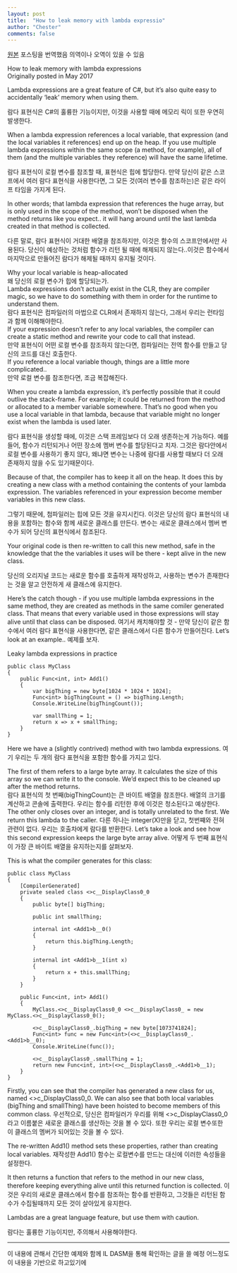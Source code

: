 ```yaml
---
layout: post
title:  "How to leak memory with lambda expressio"
author: "Chester"
comments: false
---
```


[원본](http://www.davejsaunders.com/2017/05/06/memory-leak-lambdas.html)
포스팅을 번역했음
의역이나 오역이 있을 수 있음

How to leak memory with lambda expressions  
Originally posted in May 2017  

Lambda expressions are a great feature of C#, but it’s also quite easy to accidentally ‘leak’ memory when using them.  

람다 표현식은 C#의 훌륭한 기능이지만, 이것을 사용할 때에 메모리 릭이 또한 우연히 발생한다.

When a lambda expression references a local variable, that expression (and the local variables it references) end up on the heap. If you use multiple lambda expressions within the same scope (a method, for example), all of them (and the multiple variables they reference) will have the same lifetime.  

람다 표현식이 로컬 변수를 참조할 때, 표현식은 힙에 할당한다. 만약 당신이 같은 스코프에서 여러 람다 표현식을 사용한다면, 그 모든 것(여러 변수를 참조하는)은 같은 라이프 타임을 가지게 된다.  

In other words; that lambda expression that references the huge array, but is only used in the scope of the method, won’t be disposed when the method returns like you expect.. it will hang around until the last lambda created in that method is collected.  

다른 말로, 람다 표현식이 거대한 배열을 참조하지만, 이것은 함수의 스코프안에서만 사용된다. 당신이 예상하는 것처럼 함수가 리턴 될 때에 해제되지 않는다..이것은 함수에서 마지막으로 만들어진 람다가 해제될 때까지 유지될 것이다.  

Why your local variable is heap-allocated  
왜 당신의 로컬 변수가 힙에 할당되는가.  
Lambda expressions don’t actually exist in the CLR, they are compiler magic, so we have to do something with them in order for the runtime to understand them.  
람다 표현식은 컴파일러의 마법으로 CLR에서 존재하지 않는다, 그래서 우리는 런타임과 함께 이해해야한다.  
If your expression doesn’t refer to any local variables, the compiler can create a static method and rewrite your code to call that instead.  
만약 표현식이 어떤 로컬 변수를 참조하지 않는다면, 컴파일러는 전역 함수를 만들고 당신의 코드를 대신 호출한다.  
If you reference a local variable though, things are a little more complicated..  
만약 로컬 변수를 참조한다면, 조금 복잡해진다.

When you create a lambda expression, it’s perfectly possible that it could outlive the stack-frame. For example; it could be returned from the method or allocated to a member variable somewhere. That’s no good when you use a local variable in that lambda, because that variable might no longer exist when the lambda is used later.

람다 표현식을 생성할 때에, 이것은 스택 프레임보다 더 오래 생존하는게 가능하다. 예를들어, 함수가 리턴되거나 어떤 장소에 멤버 변수를 할당된다고 치자. 그것은 람다안에서 로컬 변수를 사용하기 좋지 않다, 왜냐면 변수는 나중에 람다를 사용할 때보다 더 오래 존재하지 않을 수도 있기때문이다.


Because of that, the compiler has to keep it all on the heap. It does this by creating a new class with a method containing the contents of your lambda expression. The variables referenced in your expression become member variables in this new class.

그렇기 때문에, 첨파일러는 힙에 모든 것을 유지시킨다. 이것은 당신의 람다 표현식의 내용을 포함하는 함수와 함께 새로운 클래스를 만든다. 변수는 새로운 클래스에서 멤버 변수가 되어 당신의 표현식에서 참조된다.

Your original code is then re-written to call this new method, safe in the knowledge that the the variables it uses will be there - kept alive in the new class.

당신의 오리지널 코드는 새로운 함수를 호출하게 재작성하고, 사용하는 변수가 존재한다는 것을 알고 안전하게 새 클래스에 유지한다.

Here’s the catch though - if you use multiple lambda expressions in the same method, they are created as methods in the same comiler generated class. That means that every variable used in those expressions will stay alive until that class can be disposed.
여기서 캐치해야할 것 - 만약 당신이 같은 함수에서 여러 람다 표현식을 사용한다면, 같은 클래스에서 다른 함수가 만들어진다.
Let’s look at an example..
예제를 보자.

Leaky lambda expressions in practice  

    public class MyClass  
    {  
        public Func<int, int> Add1()  
        {  
            var bigThing = new byte[1024 * 1024 * 1024];  
            Func<int> bigThingCount = () => bigThing.Length;  
            Console.WriteLine(bigThingCount());  

            var smallThing = 1;  
            return x => x + smallThing;  
        }  
    }  

Here we have a (slightly contrived) method with two lambda expressions.
여기 우리는 두 개의 람다 표현식을 포함한 함수를 가지고 있다.

The first of them refers to a large byte array. It calculates the size of this array so we can write it to the console. We’d expect this to be cleaned up after the method returns.  
람다 표현식의 첫 번째(bigThingCount)는 큰 바이트 배열을 참조한다. 배열의 크기를 계산하고 콘솔에 출력한다. 우리는 함수를 리턴한 후에 이것은 청소된다고 예상한다.
The other only closes over an integer, and is totally unrelated to the first. We return this lambda to the caller.
다른 하나는 integer(X)만을 닫고, 첫번쨰와 전혀 관련이 없다. 우리는 호출차에게 람다를 반환한다.
Let’s take a look and see how this second expression keeps the large byte array alive.
어떻게 두 번째 표현식이 가장 큰 바이트 배열을 유지하는지를 살펴보자.

This is what the compiler generates for this class:

    public class MyClass
    {
        [CompilerGenerated]
        private sealed class <>c__DisplayClass0_0
        {
            public byte[] bigThing;

            public int smallThing;

            internal int <Add1>b__0()
            {
                return this.bigThing.Length;
            }

            internal int <Add1>b__1(int x)
            {
                return x + this.smallThing;
            }
        }

        public Func<int, int> Add1()
        {
            MyClass.<>c__DisplayClass0_0 <>c__DisplayClass0_ = new MyClass.<>c__DisplayClass0_0();

            <>c__DisplayClass0_.bigThing = new byte[1073741824];
            Func<int> func = new Func<int>(<>c__DisplayClass0_.<Add1>b__0);
            Console.WriteLine(func());

            <>c__DisplayClass0_.smallThing = 1;
            return new Func<int, int>(<>c__DisplayClass0_.<Add1>b__1);
        }
    }
    
Firstly, you can see that the compiler has generated a new class for us, named <>c_DisplayClass0_0. We can also see that both local variables (bigThing and smallThing) have been hoisted to become members of this common class.
우선적으로, 당신은 컴파일러가 우리를 위해 <>c_DisplayClass0_0라고 이름붙은 새로운 클래스를 생산하는 것을 볼 수 있다. 또한 우리는 로컬 변수또한 이 클래스의 멤버가 되어있는 것을 볼 수 있다.

The re-written Add1() method sets these properties, rather than creating local variables.
재작성한 Add1() 함수는 로컬변수를 만드는 대신에 이러한 속성들을 설정한다.

It then returns a function that refers to the method in our new class, therefore keeping everything alive until this returned function is collected.
이것은 우리의 새로운 클래스에서 함수를 참조하는 함수를 반환하고, 그것들은 리턴된 함수가 수집될때까지 모든 것이 살아있게 유지한다.

Lambdas are a great language feature, but use them with caution.

람다는 훌륭한 기능이지만, 주의해서 사용해야한다.

----------------------

이 내용에 관해서 간단한 예제와 함께 IL DASM을 통해 확인하는 글을 쓸 예정
어느정도 이 내용을 기반으로 하고있기에 
